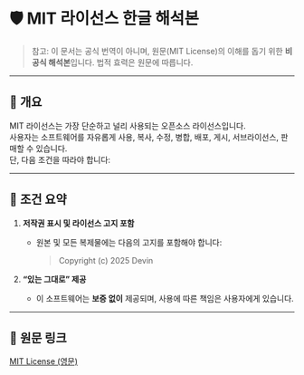 # 🛡️ MIT 라이선스 한글 해석본

> 참고: 이 문서는 공식 번역이 아니며, 원문(MIT License)의 이해를 돕기 위한 **비공식 해석본**입니다. 법적 효력은 원문에 따릅니다.

---

## 📄 개요

MIT 라이선스는 가장 단순하고 널리 사용되는 오픈소스 라이선스입니다.  
사용자는 소프트웨어를 자유롭게 사용, 복사, 수정, 병합, 배포, 게시, 서브라이선스, 판매할 수 있습니다.  
단, 다음 조건을 따라야 합니다:

---

## 📌 조건 요약

1. **저작권 표시 및 라이선스 고지 포함**
   - 원본 및 모든 복제물에는 다음의 고지를 포함해야 합니다:
     > Copyright (c) 2025 Devin

2. **“있는 그대로” 제공**
   - 이 소프트웨어는 **보증 없이** 제공되며, 사용에 따른 책임은 사용자에게 있습니다.

---

## 📎 원문 링크

[MIT License (영문)](./LICENSE)
